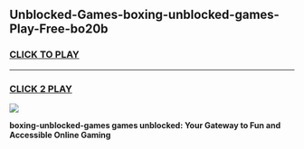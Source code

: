 
## Unblocked-Games-boxing-unblocked-games-Play-Free-bo20b
<h3>
<a href="https://premium76.site?title=boxing-unblocked-games&ref=20M">CLICK TO PLAY</a></h3>
<hr>

<h3>
<a href="https://premium76.site?title=boxing-unblocked-games&ref=20M">CLICK 2 PLAY</a>
  
</h3>

<a href="https://premium76.site?title=boxing-unblocked-games&ref=19M"><img src="https://clearcache.store/games.png"></a>


**boxing-unblocked-games games unblocked: Your Gateway to Fun and Accessible Online Gaming**
